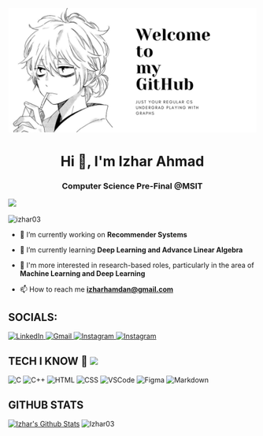 <img align="centre" src="Welcome to my GitHub.png"/>


<h1 align="center">Hi 👋, I'm Izhar Ahmad</h1>
<h3 align="center">Computer Science Pre-Final @MSIT</h3>
<a href="https://github.com/DenverCoder1/readme-typing-svg"><img src="https://readme-typing-svg.herokuapp.com?&font=IBM+Plex+Sans&color=abcdef&size=20&lines=Welcome+to+my+GitHub+Profile!;I'm+a+Computer+Science+Student;I+like+working+on+algorithms." /></a>



<p align="left"> <img src="https://komarev.com/ghpvc/?username=izhar03&label=Profile%20views&color=0e75b6&style=flat" alt="izhar03" /> </p>

- 🔭 I’m currently working on **Recommender Systems**

- 🌱 I’m currently learning **Deep Learning and Advance Linear Algebra**

- 🌟 I'm more interested in research-based roles, particularly in the area of **Machine Learning and Deep Learning**

- 📫 How to reach me **izharhamdan@gmail.com**

<h2>SOCIALS:</h2>
<a href="https://www.linkedin.com/in/i-izhar03/" target="_blank">
    <img alt="LinkedIn" src="https://img.shields.io/badge/LinkedIn-0077B5?style=for-the-badge&logo=linkedin&logoColor=white">
</a>
 <a href="mailto:izharhamdan@gmail.com" target="_blank" >
    <img alt="Gmail" src="https://img.shields.io/badge/Gmail-D14836?style=for-the-badge&logo=gmail&logoColor=white">
  </a>
 <a href="https://www.instagram.com/i_izhar03/" target="_blank">
    <img alt="Instagram" src="https://img.shields.io/badge/Instagram-E4405F?style=for-the-badge&logo=instagram&logoColor=white">
  </a>
 <a href="https://twitter.com/i_izhar03" target="_blank">
    <img alt="Instagram" src="https://img.shields.io/badge/Twitter-1DA1F2?style=for-the-badge&logo=twitter&logoColor=white">
  </a>
  
  <h2> TECH I KNOW 🌻 <img src = "https://media2.giphy.com/media/QssGEmpkyEOhBCb7e1/giphy.gif?cid=ecf05e47a0n3gi1bfqntqmob8g9aid1oyj2wr3ds3mg700bl&rid=giphy.gif" width = 24px > </h2>
  
<span><img alt="C" src="https://img.shields.io/badge/C-00599C?style=for-the-badge&logo=c&logoColor=white"></span>
<span><img alt="C++" src="https://img.shields.io/badge/C%2B%2B-00599C?style=for-the-badge&logo=c%2B%2B&logoColor=white"></span>
<span><img alt="HTML" src="https://img.shields.io/badge/HTML5-E34F26?style=for-the-badge&logo=html5&logoColor=white"></span>
<span><img alt="CSS" src="https://img.shields.io/badge/CSS3-1572B6?style=for-the-badge&logo=css3&logoColor=white"></span>
<span><img alt="VSCode" src="https://img.shields.io/badge/VSCode-0078D4?style=for-the-badge&logo=visual%20studio%20code&logoColor=white"></span>
<span><img alt="Figma" src="https://img.shields.io/badge/Figma-F24E1E?style=for-the-badge&logo=figma&logoColor=white"></span>
<span><img alt="Markdown" src="https://img.shields.io/badge/Markdown-000000?style=for-the-badge&logo=markdown&logoColor=white"></span>

<h2> GITHUB STATS </h2>
<p align="left">
    <a href="https://github.com/anuraghazra/github-readme-stats"><img alt="Izhar's Github Stats" src="https://github-readme-stats.vercel.app/api?username=Izhar03&show_icons=true&count_private=true&theme=jolly" height="144px"/></a>
   <img src="https://github-readme-stats.vercel.app/api/top-langs?username=Izhar03&show_icons=true&locale=en&layout=compact&theme=jolly" alt="Izhar03" height="144px"/>
</p>




 
 
